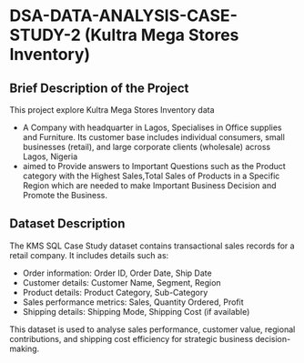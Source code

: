 # DSA-DATA-ANALYSIS-CASE-STUDY-2 (Kultra Mega Stores Inventory)

## Brief Description of the Project
 This project explore Kultra Mega Stores Inventory data
 - A Company with headquarter in Lagos, Specialises in Office supplies and Furniture. Its customer base includes individual consumers, small businesses (retail), and large corporate clients (wholesale) across Lagos, Nigeria
 - aimed to Provide answers to  Important Questions such as the Product category with the Highest Sales,Total Sales of Products in a Specific Region which are needed to make Important Business Decision and Promote the Business.

## Dataset Description
The KMS SQL Case Study dataset contains transactional sales records for a retail company. It includes details such as:
- Order information: Order ID, Order Date, Ship Date
- Customer details: Customer Name, Segment, Region
- Product details: Product Category, Sub-Category
- Sales performance metrics: Sales, Quantity Ordered, Profit
- Shipping details: Shipping Mode, Shipping Cost (if available)
  
 This dataset is used to analyse sales performance, customer value, regional       contributions, and shipping cost efficiency for strategic business decision-making.
   
